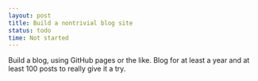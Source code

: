 ```yaml
---
layout: post
title: Build a nontrivial blog site
status: todo
time: Not started
---
```

Build a blog, using GitHub pages or the like.  Blog for at least a year and at least 100 posts to really give it a try.
